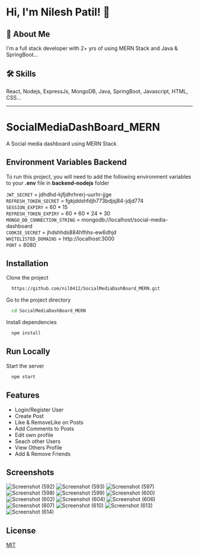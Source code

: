 
# Hi, I'm Nilesh Patil! 👋


## 🚀 About Me
I'm a full stack developer with 2+ yrs of using MERN Stack and Java & SpringBoot...


## 🛠 Skills
React, Nodejs, ExpressJs, MongoDB, Java, SpringBoot, Javascript, HTML, CSS...

---


# SocialMediaDashBoard_MERN
A Social media dashboard using MERN Stack


## Environment Variables Backend

To run this project, you will need to add the following environment variables to your __.env__ file in __backend-nodejs__ folder

`JWT_SECRET` = jdhdhd-kjfjdhrhrerj-uurhr-jjge  
`REFRESH_TOKEN_SECRET` = fgkjddshfdjh773bdjsj84-jdjd774  
`SESSION_EXPIRY` = 60 * 15  
`REFRESH_TOKEN_EXPIRY` = 60 * 60 * 24 * 30  
`MONGO_DB_CONNECTION_STRING` = mongodb://localhost/social-media-dashboard  
`COOKIE_SECRET` = jhdshhds884hfhhs-ew6dhjd  
`WHITELISTED_DOMAINS` = http://localhost:3000  
`PORT` = 8080  

## Installation

Clone the project

```bash
  https://github.com/nil0412/SocialMediaDashBoard_MERN.git
```

Go to the project directory

```bash
  cd SocialMediaDashBoard_MERN
```

Install dependencies

```bash
  npm install
```
## Run Locally

Start the server

```bash
  npm start
```


## Features

- Login/Register User
- Create Post
- Like & RemoveLike on Posts
- Add Comments to Posts
- Edit own profile
- Seach other Users
- View Others Profile
- Add & Remove Friends


## Screenshots

![Screenshot (592)](https://github.com/nil0412/SocialMediaDashBoard_MERN/assets/67678023/b5ae21e2-a0e8-48da-a7a8-4783490d29fc)
![Screenshot (593)](https://github.com/nil0412/SocialMediaDashBoard_MERN/assets/67678023/78677f91-91e4-44f1-8a1a-111aff731086)
![Screenshot (597)](https://github.com/nil0412/SocialMediaDashBoard_MERN/assets/67678023/16134a72-0f71-47aa-b4f2-c6e041066749)
![Screenshot (598)](https://github.com/nil0412/SocialMediaDashBoard_MERN/assets/67678023/c1c3914a-1882-407a-85b4-cd373a7bb448)
![Screenshot (599)](https://github.com/nil0412/SocialMediaDashBoard_MERN/assets/67678023/7230e6fc-ba88-4dea-8701-5ca94a15f677)
![Screenshot (600)](https://github.com/nil0412/SocialMediaDashBoard_MERN/assets/67678023/0c6f1f3d-295c-4c45-80d4-c26a6b2bf5a5)
![Screenshot (602)](https://github.com/nil0412/SocialMediaDashBoard_MERN/assets/67678023/05e110e4-b492-4ce8-b3fc-3ad957eba3c5)
![Screenshot (604)](https://github.com/nil0412/SocialMediaDashBoard_MERN/assets/67678023/a27e2999-1348-4b1f-b56d-d65b6614f7e0)
![Screenshot (606)](https://github.com/nil0412/SocialMediaDashBoard_MERN/assets/67678023/dfabb590-9c98-4a78-b266-053b730a6150)
![Screenshot (607)](https://github.com/nil0412/SocialMediaDashBoard_MERN/assets/67678023/a56acdf3-caa3-4b6d-b94c-aad882fe14c8)
![Screenshot (610)](https://github.com/nil0412/SocialMediaDashBoard_MERN/assets/67678023/cb3e3245-345c-4967-b1eb-26999d457109)
![Screenshot (613)](https://github.com/nil0412/SocialMediaDashBoard_MERN/assets/67678023/a59b2d83-b776-40d2-8bdd-54d08ca60221)
![Screenshot (614)](https://github.com/nil0412/SocialMediaDashBoard_MERN/assets/67678023/23750191-2c50-4675-b8d4-0c9a266b3c1b)


## License

[MIT](https://choosealicense.com/licenses/mit/)

